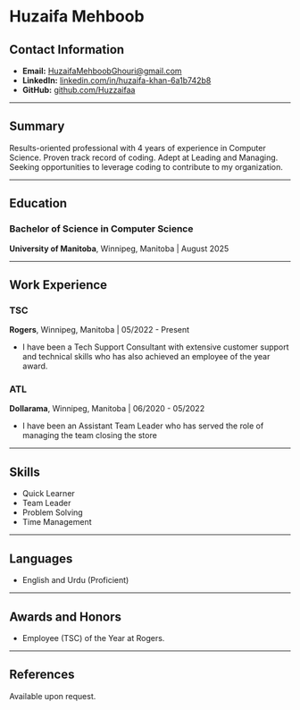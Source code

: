 # Huzaifa Mehboob

## Contact Information

- **Email:** HuzaifaMehboobGhouri@gmail.com
- **LinkedIn:** [linkedin.com/in/huzaifa-khan-6a1b742b8](https://www.linkedin.com/in/huzaifa-khan-6a1b742b8/)
- **GitHub:** [github.com/Huzzaifaa](https://github.com/Huzzaifaa)

---

## Summary

Results-oriented professional with 4 years of experience in Computer Science. Proven track record of coding. Adept at Leading and Managing. Seeking opportunities to leverage coding to contribute to my organization.

---

## Education

### Bachelor of Science in Computer Science
**University of Manitoba**, Winnipeg, Manitoba | August 2025

---

## Work Experience

### TSC
**Rogers**, Winnipeg, Manitoba | 05/2022 - Present

- I have been a Tech Support Consultant with extensive customer support and technical skills who has also achieved an employee of the year award.

### ATL
**Dollarama**, Winnipeg, Manitoba | 06/2020 - 05/2022

- I have been an Assistant Team Leader who has served the role of managing the team closing the store

---

## Skills

- Quick Learner
- Team Leader
- Problem Solving
- Time Management

---

## Languages

- English and Urdu (Proficient)

---

## Awards and Honors

- Employee (TSC) of the Year at Rogers.

---

## References

Available upon request.

